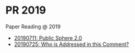 # PR 2019

Paper Reading @ 2019

- [20190711: Public Sphere 2.0](https://beomi.github.io/PR2019/20190711-PublicSphere2.0/)
- [20190725: Who is Addressed in this Comment?](https://beomi.github.io/PR2019/20190725-WhoIsAddressedInThisComment/dist/presentation.html#1)